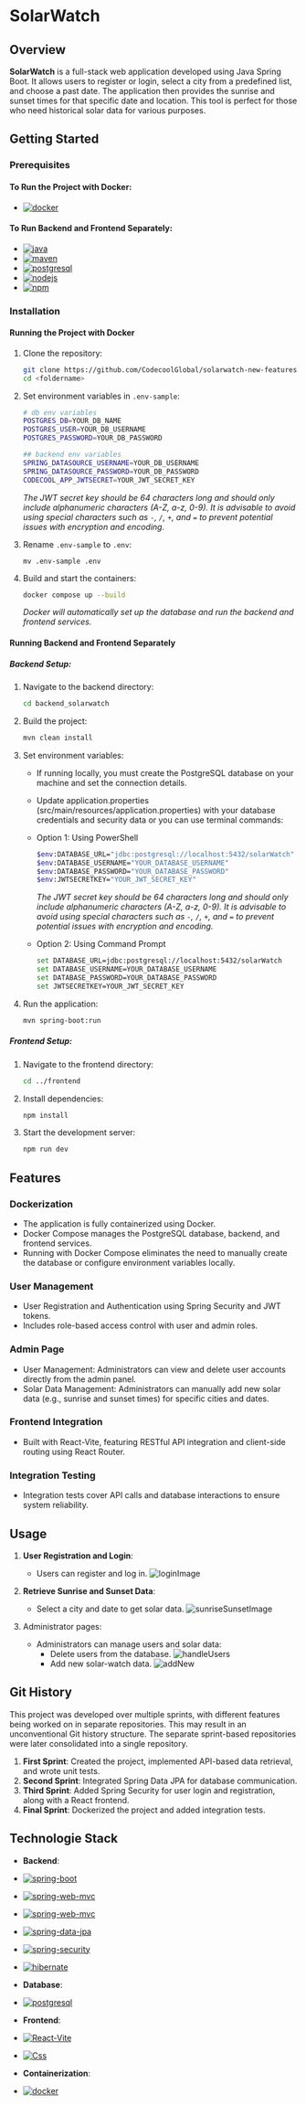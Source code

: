 # SolarWatch

## Overview

**SolarWatch** is a full-stack web application developed using Java Spring Boot. It allows users to register or login, select a city from a predefined list, and choose a past date. The application then provides the sunrise and sunset times for that specific date and location. This tool is perfect for those who need historical solar data for various purposes.

## Getting Started

### Prerequisites

#### To Run the Project with Docker:
   - [![docker][docker]][docker-url]

#### To Run Backend and Frontend Separately:
  - [![java][java]][java-url]
  - [![maven][maven]][maven-url]
  - [![postgresql][postgresql]][postgresql-url]
  - [![nodejs][node.js]][node-url]
  - [![npm][npm]][npm-url]

### Installation

#### Running the Project with Docker
1. Clone the repository:
   ```bash
   git clone https://github.com/CodecoolGlobal/solarwatch-new-features-general-zsbrigi
   cd <foldername>
   ```

2. Set environment variables in `.env-sample`:
   ```bash
   # db env variables
   POSTGRES_DB=YOUR_DB_NAME
   POSTGRES_USER=YOUR_DB_USERNAME
   POSTGRES_PASSWORD=YOUR_DB_PASSWORD

   ## backend env variables
   SPRING_DATASOURCE_USERNAME=YOUR_DB_USERNAME
   SPRING_DATASOURCE_PASSWORD=YOUR_DB_PASSWORD
   CODECOOL_APP_JWTSECRET=YOUR_JWT_SECRET_KEY
   ```
   *The JWT secret key should be 64 characters long and should only include alphanumeric characters (A-Z, a-z, 0-9). It is advisable to avoid using special characters such as `-`, `/`, `+`, and `=` to prevent potential issues with encryption and encoding.*
3. Rename `.env-sample` to `.env`:
   ```
   mv .env-sample .env
   ```

4. Build and start the containers:
   ```bash
   docker compose up --build
   ```

   *Docker will automatically set up the database and run the backend and frontend services.*

#### Running Backend and Frontend Separately

##### Backend Setup:
1. Navigate to the backend directory:
   ```bash
   cd backend_solarwatch
   ```

2. Build the project:
   ```bash
   mvn clean install
   ```

3. Set environment variables:
   - If running locally, you must create the PostgreSQL database on your machine and set the connection details.
   - Update application.properties (src/main/resources/application.properties) with your database credentials and security data or you can use terminal commands:
   - Option 1: Using PowerShell
     ```bash
     $env:DATABASE_URL="jdbc:postgresql://localhost:5432/solarWatch"
     $env:DATABASE_USERNAME="YOUR_DATABASE_USERNAME"
     $env:DATABASE_PASSWORD="YOUR_DATABASE_PASSWORD"
     $env:JWTSECRETKEY="YOUR_JWT_SECRET_KEY"
     ```
     *The JWT secret key should be 64 characters long and should only include alphanumeric characters (A-Z, a-z, 0-9). It is advisable to avoid using special characters such as `-`, `/`, `+`, and `=` to prevent potential issues with encryption and encoding.*

   - Option 2: Using Command Prompt
     ```bash
     set DATABASE_URL=jdbc:postgresql://localhost:5432/solarWatch
     set DATABASE_USERNAME=YOUR_DATABASE_USERNAME
     set DATABASE_PASSWORD=YOUR_DATABASE_PASSWORD
     set JWTSECRETKEY=YOUR_JWT_SECRET_KEY
     ```

4. Run the application:
   ```bash
   mvn spring-boot:run
   ```

##### Frontend Setup:
1. Navigate to the frontend directory:
   ```bash
   cd ../frontend
   ```

2. Install dependencies:
   ```bash
   npm install
   ```

3. Start the development server:
   ```bash
   npm run dev
   ```

## Features

### Dockerization
- The application is fully containerized using Docker.
- Docker Compose manages the PostgreSQL database, backend, and frontend services.
- Running with Docker Compose eliminates the need to manually create the database or configure environment variables locally.

### User Management
- User Registration and Authentication using Spring Security and JWT tokens.
- Includes role-based access control with user and admin roles.

### Admin Page
- User Management: Administrators can view and delete user accounts directly from the admin panel.
- Solar Data Management: Administrators can manually add new solar data (e.g., sunrise and sunset times) for specific cities and dates.

### Frontend Integration
- Built with React-Vite, featuring RESTful API integration and client-side routing using React Router.

### Integration Testing
- Integration tests cover API calls and database interactions to ensure system reliability.

## Usage

1. **User Registration and Login**:
   - Users can register and log in.
     ![loginImage](.//ReadmeImages/loginPage.png)

2. **Retrieve Sunrise and Sunset Data**:
   - Select a city and date to get solar data.
     ![sunriseSunsetImage](.//ReadmeImages/sunrisesunsetPage.png)

3. Administrator pages:
   - Administrators can manage users and solar data:
      - Delete users from the database.
      ![handleUsers](./ReadmeImages/handleusers.png)
      - Add new solar-watch data.
      ![addNew](./ReadmeImages/addnew.png)
   

## Git History

This project was developed over multiple sprints, with different features being worked on in separate repositories. This may result in an unconventional Git history structure. The separate sprint-based repositories were later consolidated into a single repository.
1. **First Sprint**: Created the project, implemented API-based data retrieval, and wrote unit tests.
2. **Second Sprint**: Integrated Spring Data JPA for database communication.
3. **Third Sprint**: Added Spring Security for user login and registration, along with a React frontend.
4. **Final Sprint**: Dockerized the project and added integration tests.


## Technologie Stack
- **Backend**: 
- [![spring-boot][spring-boot]][spring-boot-url]
- [![spring-web-mvc][spring-web-mvc]][spring-web-mvc-url]
- [![spring-web-mvc][spring-web-mvc]][spring-web-mvc-url]
- [![spring-data-jpa][spring-data-jpa]][spring-data-jpa-url]
- [![spring-security][spring-security]][spring-security-url]
- [![hibernate][hibernate]][hibernate-url]

- **Database**:
- [![postgresql][postgresql]][postgresql-url]

- **Frontend**: 
- [![React-Vite][React-Vite]][Vite-URL]
- [![Css][Css3]][Css-url]

- **Containerization**: 
- [![docker][docker]][docker-url]

[React-Vite]: https://img.shields.io/badge/-Vite-D3D3D3?logo=Vite&logoColor=646CFF
[Vite-URL]: https://vitejs.dev/guide/

[Css3]: https://img.shields.io/badge/Css-4361ee?style=for-the-badge&logo=css&logoColor=61DAFB
[Css-url]: https://en.wikipedia.org/wiki/CSS

[docker]: https://img.shields.io/badge/Docker-2496ED?style=for-the-badge&logo=docker&logoColor=white
[docker-url]: https://docs.docker.com/engine/install/

[spring-boot]: https://img.shields.io/badge/SpringBoot-6DB33F?style=for-the-badge&logo=Spring&logoColor=white
[spring-boot-url]: https://docs.spring.io/spring-boot/installing.html

[spring-web-mvc]: https://img.shields.io/badge/SPRING%20WEB%20MVC-6DB33F?style=for-the-badge&logo=Spring&logoColor=white
[spring-web-mvc-url]: https://docs.spring.io/spring-framework/reference/web/webmvc.html

[spring-data-jpa]: https://img.shields.io/badge/SPRING%20DATA%20JPA-6DB33F?style=for-the-badge&logo=Spring&logoColor=white
[spring-data-jpa-url]: https://spring.io/projects/spring-data-jpa

[spring-security]: https://img.shields.io/badge/Spring%20Security-6DB33F?style=for-the-badge&logo=springsecurity&logoColor=white
[spring-security-url]: https://spring.io/projects/spring-security

[hibernate]: https://img.shields.io/badge/Hibernate-59666C?style=for-the-badge&logo=hibernate&logoColor=white
[hibernate-url]: https://hibernate.org/ 

[postgresql]: https://img.shields.io/badge/postgresql-4169e1?style=for-the-badge&logo=postgresql&logoColor=white
[postgresql-url]: https://www.postgresql.org/download/

[java]: https://img.shields.io/badge/Java-17%2B-ED8B00?style=for-the-badge&labelColor=ED8B00&logo=java&color=808080[Java
[java-url]: https://www.java.com/en/download/

[maven]: https://img.shields.io/badge/Maven-4%2B-ED8B00?style=for-the-badge&labelColor=ED8B00&logo=maven&color=808080[Maven
[maven-url]: https://maven.apache.org/

[node.js]: https://img.shields.io/badge/Node.js-339933?style=for-the-badge&logo=nodedotjs&logoColor=white
[node-url]: https://nodejs.org/en

[npm]: https://img.shields.io/badge/npm-CB3837?style=for-the-badge&logo=npm&logoColor=white
[npm-url]: https://www.npmjs.com/